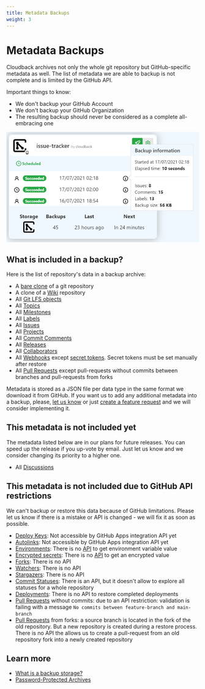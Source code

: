 ```yaml
---
title: Metadata Backups
weight: 3
---
```


# Metadata Backups

Cloudback archives not only the whole git repository but GitHub-specific metadata as well. The list of metadata we are able to backup is not complete and is limited by the GitHub API.

Important things to know:
- We don't backup your GitHub Account 
- We don't backup your GitHub Organization
- The resulting backup should never be considered as a complete all-embracing one

<img src="/static/features/issue-tracker-metadata.png" alt="Metadata" width="600"/>

## What is included in a backup?

Here is the list of repository's data in a backup archive:

- A [bare clone](https://git-scm.com/docs/git-clone#Documentation/git-clone.txt---bare) of a git repository
- A clone of a [Wiki](https://docs.github.com/en/communities/documenting-your-project-with-wikis/about-wikis) repository
- All [Git LFS objects](https://docs.github.com/en/github/managing-large-files/versioning-large-files/about-git-large-file-storage)
- All [Topics](https://docs.github.com/en/github/administering-a-repository/managing-repository-settings/classifying-your-repository-with-topics)
- All [Milestones](https://docs.github.com/en/issues/using-labels-and-milestones-to-track-work/about-milestones)
- All [Labels](https://docs.github.com/en/issues/using-labels-and-milestones-to-track-work/managing-labels)
- All [Issues](https://docs.github.com/en/issues/tracking-your-work-with-issues/about-issues)
- All [Projects](https://docs.github.com/en/issues/trying-out-the-new-projects-experience/about-projects)
- All [Commit Comments](https://github.blog/2008-04-10-commit-comments/)
- All [Releases](https://docs.github.com/en/github/administering-a-repository/releasing-projects-on-github/about-releases)
- All [Collaborators](https://docs.github.com/en/rest/reference/repos#collaborators)
- All [Webhooks](https://docs.github.com/en/rest/reference/repos#webhooks) except [secret tokens](https://docs.github.com/en/developers/webhooks-and-events/webhooks/securing-your-webhooks#setting-your-secret-token). Secret tokens must be set manually after restore
- All [Pull Requests](https://docs.github.com/articles/using-pull-requests) except pull-requests without commits between branches and pull-requests from forks

Metadata is stored as a JSON file per data type in the same format we download it from GitHub. If you want us to add any additional metadata into a backup, please, [let us know](/contact-us) or just [create a feature request](https://github.com/cloudback/issue-tracker/issues/new?template=feature_request.md) and we will consider implementing it.

## This metadata is not included yet 

The metadata listed below are in our plans for future releases. You can speed up the release if you up-vote by email. Just let us know and we consider changing its priority to a higher one.

- All [Discussions](https://docs.github.com/en/graphql/guides/using-the-graphql-api-for-discussions)

## This metadata is not included due to GitHub API restrictions

We can't backup or restore this data because of GitHub limitations. Please let us know if there is a mistake or API is changed - we will fix it as soon as possible.

- [Deploy Keys](https://docs.github.com/en/rest/reference/repos#deploy-keys):  Not accessible by GitHub Apps integration API yet
- [Autolinks](https://docs.github.com/en/rest/reference/repos#autolinks): Not accessible by GitHub Apps integration API yet
- [Environments](https://docs.github.com/en/rest/reference/repos#environments): There is no [API](https://docs.github.com/en/rest/reference/actions#get-an-environment-secret) to get environment variable value 
- [Encrypted secrets](https://docs.github.com/en/actions/reference/encrypted-secrets): There is no [API](https://docs.github.com/en/rest/reference/actions#get-a-repository-secret) to get an encrypted value
- [Forks](https://docs.github.com/en/github/collaborating-with-pull-requests/working-with-forks/about-forks): There is no API
- [Watchers](https://docs.github.com/en/github/managing-subscriptions-and-notifications-on-github/setting-up-notifications/about-notifications): There is no API
- [Stargazers](https://docs.github.com/en/rest/reference/activity#starring): There is no API
- [Commit Statuses](https://docs.github.com/en/rest/reference/repos#statuses): There is an API, but it doesn't allow to explore all statuses for a whole repository
- [Deployments](https://docs.github.com/en/rest/reference/repos#deployments): There is no API to restore completed deployments
- [Pull Requests](https://docs.github.com/articles/using-pull-requests) without commits: due to an API restriction: validation is failing with a message `No commits between feature-branch and main-branch`
- [Pull Requests](https://docs.github.com/articles/using-pull-requests) from forks: a source branch is located in the fork of the old repository. But a new repository is created during a restore process. There is no API the allows us to create a pull-request from an old repository fork into a newly created repository

## Learn more

- [What is a backup storage?](/features/various-backup-storages)
- [Password-Protected Archives](/features/archive)
